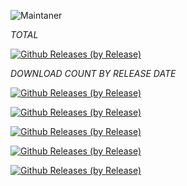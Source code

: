 ![Maintaner](https://img.shields.io/badge/maintainer-XtremeOrnob-blue)


*_TOTAL_*

[![Github Releases (by Release)](https://img.shields.io/github/downloads/XO-Builds/ArrowOS/total.svg)](https://github.com/XO-Builds/ArrowOS/releases)

*_DOWNLOAD COUNT BY RELEASE DATE_*

[![Github Releases (by Release)](https://img.shields.io/github/downloads/XO-Builds/ArrowOS/20211113/total.svg)](https://github.com/XO-Builds/ArrowOS/releases)

[![Github Releases (by Release)](https://img.shields.io/github/downloads/XO-Builds/ArrowOS/20211104/total.svg)](https://github.com/XO-Builds/ArrowOS/releases)

[![Github Releases (by Release)](https://img.shields.io/github/downloads/XO-Builds/ArrowOS/20211025/total.svg)](https://github.com/XO-Builds/ArrowOS/releases)

[![Github Releases (by Release)](https://img.shields.io/github/downloads/XO-Builds/ArrowOS/20211023/total.svg)](https://github.com/XO-Builds/ArrowOS/releases)

[![Github Releases (by Release)](https://img.shields.io/github/downloads/XO-Builds/ArrowOS/20211016/total.svg)](https://github.com/XO-Builds/ArrowOS/releases)
